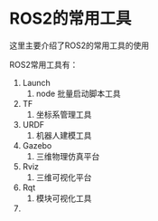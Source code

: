 # ROS2的常用工具

这里主要介绍了ROS2的常用工具的使用

ROS2常用工具有：

1. Launch
   1. node 批量启动脚本工具
2. TF
   1. 坐标系管理工具
3. URDF
   1. 机器人建模工具
4. Gazebo
   1. 三维物理仿真平台
5. Rviz
   1. 三维可视化平台
6. Rqt
   1. 模块可视化工具
7. 
